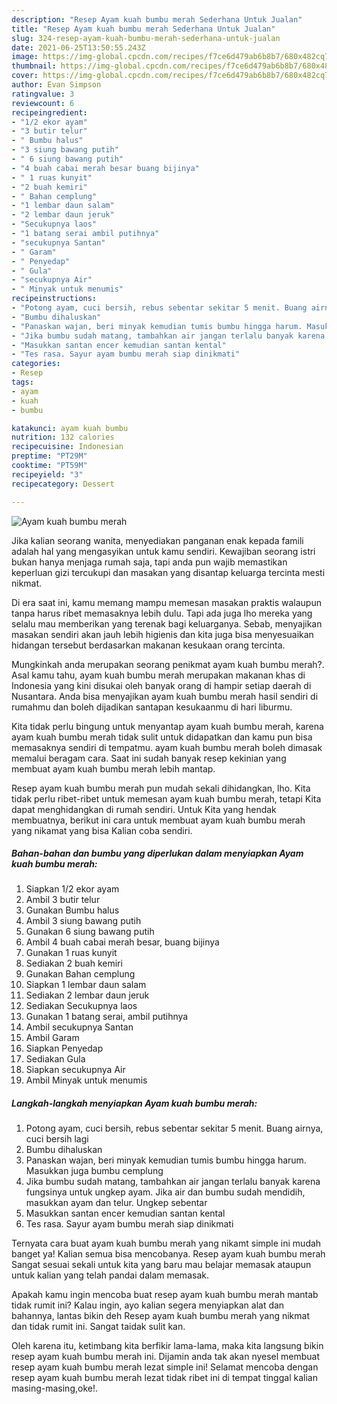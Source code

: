```yaml
---
description: "Resep Ayam kuah bumbu merah Sederhana Untuk Jualan"
title: "Resep Ayam kuah bumbu merah Sederhana Untuk Jualan"
slug: 324-resep-ayam-kuah-bumbu-merah-sederhana-untuk-jualan
date: 2021-06-25T13:50:55.243Z
image: https://img-global.cpcdn.com/recipes/f7ce6d479ab6b8b7/680x482cq70/ayam-kuah-bumbu-merah-foto-resep-utama.jpg
thumbnail: https://img-global.cpcdn.com/recipes/f7ce6d479ab6b8b7/680x482cq70/ayam-kuah-bumbu-merah-foto-resep-utama.jpg
cover: https://img-global.cpcdn.com/recipes/f7ce6d479ab6b8b7/680x482cq70/ayam-kuah-bumbu-merah-foto-resep-utama.jpg
author: Evan Simpson
ratingvalue: 3
reviewcount: 6
recipeingredient:
- "1/2 ekor ayam"
- "3 butir telur"
- " Bumbu halus"
- "3 siung bawang putih"
- " 6 siung bawang putih"
- "4 buah cabai merah besar buang bijinya"
- " 1 ruas kunyit"
- "2 buah kemiri"
- " Bahan cemplung"
- "1 lembar daun salam"
- "2 lembar daun jeruk"
- "Secukupnya laos"
- "1 batang serai ambil putihnya"
- "secukupnya Santan"
- " Garam"
- " Penyedap"
- " Gula"
- "secukupnya Air"
- " Minyak untuk menumis"
recipeinstructions:
- "Potong ayam, cuci bersih, rebus sebentar sekitar 5 menit. Buang airnya, cuci bersih lagi"
- "Bumbu dihaluskan"
- "Panaskan wajan, beri minyak kemudian tumis bumbu hingga harum. Masukkan juga bumbu cemplung"
- "Jika bumbu sudah matang, tambahkan air jangan terlalu banyak karena fungsinya untuk ungkep ayam. Jika air dan bumbu sudah mendidih, masukkan ayam dan telur. Ungkep sebentar"
- "Masukkan santan encer kemudian santan kental"
- "Tes rasa. Sayur ayam bumbu merah siap dinikmati"
categories:
- Resep
tags:
- ayam
- kuah
- bumbu

katakunci: ayam kuah bumbu 
nutrition: 132 calories
recipecuisine: Indonesian
preptime: "PT29M"
cooktime: "PT59M"
recipeyield: "3"
recipecategory: Dessert

---
```



![Ayam kuah bumbu merah](https://img-global.cpcdn.com/recipes/f7ce6d479ab6b8b7/680x482cq70/ayam-kuah-bumbu-merah-foto-resep-utama.jpg)

Jika kalian seorang wanita, menyediakan panganan enak kepada famili adalah hal yang mengasyikan untuk kamu sendiri. Kewajiban seorang istri bukan hanya menjaga rumah saja, tapi anda pun wajib memastikan keperluan gizi tercukupi dan masakan yang disantap keluarga tercinta mesti nikmat.

Di era  saat ini, kamu memang mampu memesan masakan praktis walaupun tanpa harus ribet memasaknya lebih dulu. Tapi ada juga lho mereka yang selalu mau memberikan yang terenak bagi keluarganya. Sebab, menyajikan masakan sendiri akan jauh lebih higienis dan kita juga bisa menyesuaikan hidangan tersebut berdasarkan makanan kesukaan orang tercinta. 



Mungkinkah anda merupakan seorang penikmat ayam kuah bumbu merah?. Asal kamu tahu, ayam kuah bumbu merah merupakan makanan khas di Indonesia yang kini disukai oleh banyak orang di hampir setiap daerah di Nusantara. Anda bisa menyajikan ayam kuah bumbu merah hasil sendiri di rumahmu dan boleh dijadikan santapan kesukaanmu di hari liburmu.

Kita tidak perlu bingung untuk menyantap ayam kuah bumbu merah, karena ayam kuah bumbu merah tidak sulit untuk didapatkan dan kamu pun bisa memasaknya sendiri di tempatmu. ayam kuah bumbu merah boleh dimasak memalui beragam cara. Saat ini sudah banyak resep kekinian yang membuat ayam kuah bumbu merah lebih mantap.

Resep ayam kuah bumbu merah pun mudah sekali dihidangkan, lho. Kita tidak perlu ribet-ribet untuk memesan ayam kuah bumbu merah, tetapi Kita dapat menghidangkan di rumah sendiri. Untuk Kita yang hendak membuatnya, berikut ini cara untuk membuat ayam kuah bumbu merah yang nikamat yang bisa Kalian coba sendiri.

<!--inarticleads1-->

##### Bahan-bahan dan bumbu yang diperlukan dalam menyiapkan Ayam kuah bumbu merah:

1. Siapkan 1/2 ekor ayam
1. Ambil 3 butir telur
1. Gunakan  Bumbu halus
1. Ambil 3 siung bawang putih
1. Gunakan  6 siung bawang putih
1. Ambil 4 buah cabai merah besar, buang bijinya
1. Gunakan  1 ruas kunyit
1. Sediakan 2 buah kemiri
1. Gunakan  Bahan cemplung
1. Siapkan 1 lembar daun salam
1. Sediakan 2 lembar daun jeruk
1. Sediakan Secukupnya laos
1. Gunakan 1 batang serai, ambil putihnya
1. Ambil secukupnya Santan
1. Ambil  Garam
1. Siapkan  Penyedap
1. Sediakan  Gula
1. Siapkan secukupnya Air
1. Ambil  Minyak untuk menumis




<!--inarticleads2-->

##### Langkah-langkah menyiapkan Ayam kuah bumbu merah:

1. Potong ayam, cuci bersih, rebus sebentar sekitar 5 menit. Buang airnya, cuci bersih lagi
1. Bumbu dihaluskan
1. Panaskan wajan, beri minyak kemudian tumis bumbu hingga harum. Masukkan juga bumbu cemplung
1. Jika bumbu sudah matang, tambahkan air jangan terlalu banyak karena fungsinya untuk ungkep ayam. Jika air dan bumbu sudah mendidih, masukkan ayam dan telur. Ungkep sebentar
1. Masukkan santan encer kemudian santan kental
1. Tes rasa. Sayur ayam bumbu merah siap dinikmati




Ternyata cara buat ayam kuah bumbu merah yang nikamt simple ini mudah banget ya! Kalian semua bisa mencobanya. Resep ayam kuah bumbu merah Sangat sesuai sekali untuk kita yang baru mau belajar memasak ataupun untuk kalian yang telah pandai dalam memasak.

Apakah kamu ingin mencoba buat resep ayam kuah bumbu merah mantab tidak rumit ini? Kalau ingin, ayo kalian segera menyiapkan alat dan bahannya, lantas bikin deh Resep ayam kuah bumbu merah yang nikmat dan tidak rumit ini. Sangat taidak sulit kan. 

Oleh karena itu, ketimbang kita berfikir lama-lama, maka kita langsung bikin resep ayam kuah bumbu merah ini. Dijamin anda tak akan nyesel membuat resep ayam kuah bumbu merah lezat simple ini! Selamat mencoba dengan resep ayam kuah bumbu merah lezat tidak ribet ini di tempat tinggal kalian masing-masing,oke!.

